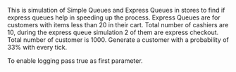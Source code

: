 This is simulation of Simple Queues and Express Queues in stores to find if express queues help in speeding up the process.
Express Queues are for customers with items less than 20 in their cart.
Total number of cashiers are 10, during the express queue simulation 2 of them are express checkout.
Total number of customer is 1000.
Generate a customer with a probability of 33% with every tick.


To enable logging pass true as first parameter.
